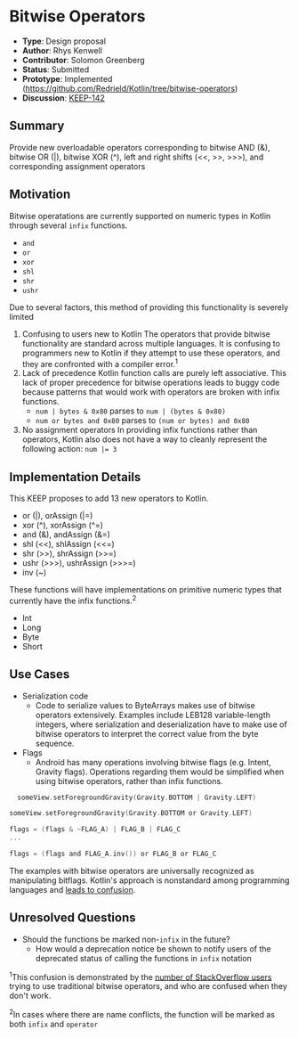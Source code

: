 # Bitwise Operators

* **Type**: Design proposal
* **Author**: Rhys Kenwell
* **Contributor**: Solomon Greenberg
* **Status**: Submitted
* **Prototype**: Implemented (https://github.com/Redrield/Kotlin/tree/bitwise-operators)
* **Discussion**: [KEEP-142](https://github.com/Kotlin/KEEP/issues/142)

## Summary
Provide new overloadable operators corresponding to bitwise AND (&), bitwise OR (|), bitwise XOR (^), left and right shifts (<<, >>, >>>), and corresponding assignment operators

## Motivation
Bitwise operatations are currently supported on numeric types in Kotlin through several `infix` functions.
* `and`
* `or`
* `xor`
* `shl`
* `shr`
* `ushr`

Due to several factors, this method of providing this functionality is severely limited
1. Confusing to users new to Kotlin
	The operators that provide bitwise functionality are standard across multiple languages. It is confusing to programmers new to Kotlin if they attempt to use these operators, and they are confronted with a compiler error.<sup>1</sup>
2. Lack of precedence
	Kotlin function calls are purely left associative. This lack of proper precedence for bitwise operations leads to buggy code because patterns that would work with operators are broken with infix functions.
	* `num | bytes & 0x80` parses to `num | (bytes & 0x80)`
	* `num or bytes and 0x80` parses to `(num or bytes) and 0x80`
3. No assignment operators
	In providing infix functions rather than operators, Kotlin also does not have a way to cleanly represent the following action: `num |= 3`


## Implementation Details

This KEEP proposes to add 13 new operators to Kotlin.

* or (|), orAssign (|=)
* xor (^), xorAssign (^=)
* and (&), andAssign (&=)
* shl (<<), shlAssign (<<=)
* shr (>>), shrAssign (>>=)
* ushr (>>>), ushrAssign (>>>=)
* inv (~)

These functions will have implementations on primitive numeric types that currently have the infix functions.<sup>2</sup>
* Int
* Long
* Byte
* Short

## Use Cases
* Serialization code
  * Code to serialize values to ByteArrays makes use of bitwise operators extensively. Examples include LEB128 variable-length integers, where serialization and deserialization have to make use of bitwise operators to interpret the correct value from the byte sequence.
* Flags
  * Android has many operations involving bitwise flags (e.g. Intent, Gravity flags). Operations regarding them would be simplified when using bitwise operators, rather than infix functions.

```kotlin
  someView.setForegroundGravity(Gravity.BOTTOM | Gravity.LEFT)
```
```kotlin
someView.setForegroundGravity(Gravity.BOTTOM or Gravity.LEFT)
```

```kotlin
flags = (flags & ~FLAG_A) | FLAG_B | FLAG_C
...
```

```kotlin
flags = (flags and FLAG_A.inv()) or FLAG_B or FLAG_C
```

The examples with bitwise operators are universally recognized as manipulating bitflags. Kotlin's approach is nonstandard among programming languages and [leads to confusion](https://stackoverflow.com/questions/37631397/complex-gravity-in-anko/37631466).

## Unresolved Questions
* Should the functions be marked non-`infix` in the future?
  * How would a deprecation notice be shown to notify users of the deprecated status of calling the functions in `infix` notation

<sup>1</sup>This confusion is demonstrated by the [number of StackOverflow users](https://stackoverflow.com/search?q=%5Bkotlin%5D+bitwise) trying to use traditional bitwise operators, and who are confused when they don't work.

<sup>2</sup>In cases where there are name conflicts, the function will be marked as both `infix` and `operator`
